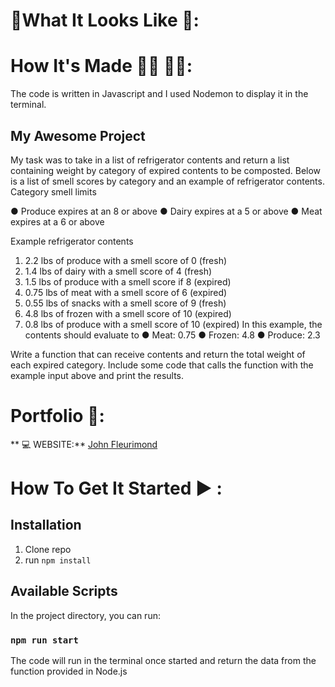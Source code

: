 # :checkered_flag:What It Looks Like :checkered_flag:: 

# How It's Made :nut_and_bolt:🔨 :hammer::wrench::
 The code is written in Javascript and I used Nodemon to display it in the terminal. 

## My Awesome Project 

My task was to take in a list of refrigerator contents and return a list containing weight by
category of expired contents to be composted. Below is a list of smell scores by category and
an example of refrigerator contents.
Category smell limits

● Produce expires at an 8 or above
● Dairy expires at a 5 or above
● Meat expires at a 6 or above

Example refrigerator contents
1. 2.2 lbs of produce with a smell score of 0 (fresh)
2. 1.4 lbs of dairy with a smell score of 4 (fresh)
3. 1.5 lbs of produce with a smell score if 8 (expired)
4. 0.75 lbs of meat with a smell score of 6 (expired)
5. 0.55 lbs of snacks with a smell score of 9 (fresh)
6. 4.8 lbs of frozen with a smell score of 10 (expired)
7. 0.8 lbs of produce with a smell score of 10 (expired)
In this example, the contents should evaluate to
● Meat: 0.75
● Frozen: 4.8
● Produce: 2.3


Write a function that can receive contents and return the total weight of each expired category.
Include some code that calls the function with the example input above and print the results.

# Portfolio :open_file_folder::

** :computer:   WEBSITE:** [John Fleurimond](http://johnfleurimond.com)

# How To Get It Started :arrow_forward: :

## Installation

1. Clone repo
2. run `npm install`

## Available Scripts

In the project directory, you can run:

### `npm run start`

The code will run in the terminal once started and return the data from the function provided in Node.js
